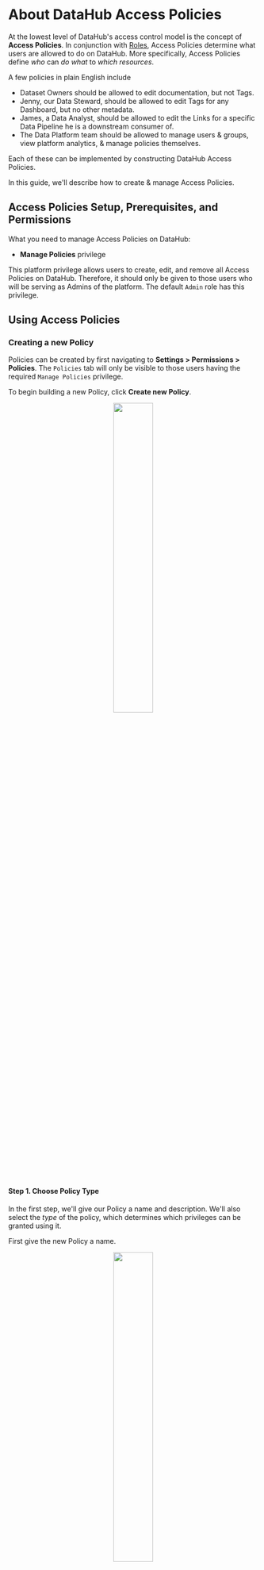 # About DataHub Access Policies

<FeatureAvailability/>

At the lowest level of DataHub's access control model is the concept of **Access Policies**. In conjunction with [Roles](./roles.md), Access Policies determine what users are allowed to do on DataHub.
More specifically, Access Policies define *who* can *do what* to *which resources*.

A few policies in plain English include

- Dataset Owners should be allowed to edit documentation, but not Tags.
- Jenny, our Data Steward, should be allowed to edit Tags for any Dashboard, but no other metadata.
- James, a Data Analyst, should be allowed to edit the Links for a specific Data Pipeline he is a downstream consumer of.
- The Data Platform team should be allowed to manage users & groups, view platform analytics, & manage policies themselves.

Each of these can be implemented by constructing DataHub Access Policies.

In this guide, we'll describe how to create & manage Access Policies.

## Access Policies Setup, Prerequisites, and Permissions

What you need to manage Access Policies on DataHub:

* **Manage Policies** privilege

This platform privilege allows users to create, edit, and remove all Access Policies on DataHub. Therefore, it should only be
given to those users who will be serving as Admins of the platform. The default `Admin` role has this privilege.


## Using Access Policies

### Creating a new Policy

Policies can be created by first navigating to **Settings > Permissions > Policies**. The `Policies` tab will only
be visible to those users having the required `Manage Policies` privilege.

To begin building a new Policy, click **Create new Policy**.

<p align="center">
  <img width="40%"  src="https://raw.githubusercontent.com/datahub-project/datahub/master/docs/imgs/manage-permissions.png"/>
</p>

#### Step 1. Choose Policy Type

In the first step, we'll give our Policy a name and description. We'll also select the *type* of the policy,
which determines which privileges can be granted using it.

First give the new Policy a name.

<p align="center">
  <img width="40%"  src="https://raw.githubusercontent.com/datahub-project/datahub/master/docs/imgs/create-policy.png"/>
</p>

Next, select a *type* for the Policy. There are 2 types of Access Policy within DataHub:

1. **Platform** Policies
2. **Metadata** Policies

<p align="center">
  <img width="20%"  src="https://raw.githubusercontent.com/datahub-project/datahub/master/docs/imgs/policies-select-policy-type.png"/>
</p>

**Platform** policies determine who has platform-level privileges on DataHub. These privileges include

- Managing Users & Groups
- Viewing the DataHub Analytics Page
- Managing Policies themselves

Platform policies can be broken down into 2 parts:

1. **Privileges**: Which privileges should be assigned to the Actors (e.g. "View Analytics")
2. **Actors**: Who the policy applies to (Users, or Groups)

**Metadata** policies determine who can do what to which Metadata Entities. For example,

- Who can edit Dataset Documentation & Links?
- Who can add Owners to a Chart?
- Who can add Tags to a Dashboard?

and so on.

Metadata policies can be broken down into 3 parts:

1. **Privileges**: The 'what'. What actions are being permitted by a policy, e.g. "Add Tags".
2. **Resources**: The 'which'. Resources that the policy applies to, e.g. "All Datasets".
3. **Actors**: The 'who'. Specific users, groups, & roles that the policy applies to.

Depending on the type of privileges you want to grant, select either
the **Platform** or **Metadata** policy type.

Finally, provide a description for the Policy to help keep track of its purpose.

When you're done, click **Next** to continue to the next step.


#### Step 2: Configure Privileges

In the second step, we'll choose the Privileges that are granted by this Policy. The privileges
that we'll be able to assign depends on the Policy *type* that was selected in Step 1.

*Platform Policies*

If we've chosen a Platform Policy, we can simply select the Privileges that this policy grants.

<p align="center">
  <img width="40%"  src="https://raw.githubusercontent.com/datahub-project/datahub/master/docs/imgs/policies-select-platform-privileges.png"/>
</p>

**Platform** privileges most often grant access to perform administrative functions on the Platform.
These privileges can be granted by Access Policies of the type **Platform**.

| Platform Privileges             | Description                                                                                                                    |
|---------------------------------|--------------------------------------------------------------------------------------------------------------------------------|
| Manage Policies                 | Allow actor to create and remove access control policies. Be careful - Actors with this privilege are effectively super users. |
| Manage Metadata Ingestion       | Allow actor to create, remove, and update Metadata Ingestion sources.                                                          |
| Manage Secrets                  | Allow actor to create & remove secrets stored inside DataHub.                                                                  |
| Manage Users & Groups           | Allow actor to create, remove, and update users and groups on DataHub.                                                          |
| Manage All Access Tokens        | Allow actor to create, remove, and list access tokens for all users on DataHub.                                                |
| Create Domains                  | Allow the actor to create new Domains                                                                                          |
| Manage Domains                  | Allow actor to create and remove any Domains.                                                                                |
| View Analytics                  | Allow the actor access to the DataHub analytics dashboard.                                                                      |
| Generate Personal Access Tokens | Allow the actor to generate access tokens for personal use with DataHub APIs.                                                  |
| Manage User Credentials         | Allow the actor to generate invite links for new native DataHub users, and password reset links for existing native users.   |
| Manage Glossaries               | Allow the actor to create, edit, move, and delete Glossary Terms and Term Groups                                               |
| Create Tags                     | Allow the actor to create new Tags                                                                                             |
| Manage Tags                     | Allow the actor to create and remove any Tags                                                                                  |

*Metadata Policies*

If we've chosen a Metadata Policy, we will first determine which assets that the privileges should be granted for (i.e. the *scope*), then
we'll select privileges to grant.

First, we can narrow down the *type* of the assets that the policy applies to. If left, blank
all entity types will be in scope. 

For example, if we only want to grant access for `Datasets` on DataHub, we'd select
`Datasets`.

<p align="center">
  <img width="40%"  src="https://raw.githubusercontent.com/datahub-project/datahub/master/docs/imgs/policies-select-resource-type.png"/>
</p>

Next, we can search for specific entities of the selected types that the policy should apply for.
If left blank, all entities of the selected types are in scope. 

For example, if we only want to grant access for a specific sample dataset, we'd can search and
select it directly. 

<p align="center">
  <img width="40%"  src="https://raw.githubusercontent.com/datahub-project/datahub/master/docs/imgs/policies-select-resource-urn.png"/>
</p>

We can also limit the scope of the policy to assets that live in a specific Domain. Typically, this
is only done when specific resources are not selected. If left blank,
entities from any Domain will be in scope. 

For example, if we only want to grant access for assets part of a "Marketing" Domain, we'd can search and
select it.

<p align="center">
  <img width="40%"  src="https://raw.githubusercontent.com/datahub-project/datahub/master/docs/imgs/policies-select-resource-domain.png"/>
</p>

Finally, we will choose the privileges to grant when the selected entities fall into the defined
scope. 

<p align="center">
  <img width="40%"  src="https://raw.githubusercontent.com/datahub-project/datahub/master/docs/imgs/policies-select-metadata-privileges.png"/>
</p>


**Metadata** privileges grant access to change specific *entities* (i.e. data assets) on DataHub.

The common privileges, which span across entity types, include

| Common Privileges   | Description                                                                                                                      |
|---------------------|----------------------------------------------------------------------------------------------------------------------------------|
| View Entity Page    | Allow actor to access the entity page for the resource in the UI. If not granted, it will redirect them to an unauthorized page. |
| Edit Tags           | Allow actor to add and remove tags to an asset.                                                                                  |
| Edit Glossary Terms | Allow actor to add and remove glossary terms to an asset.                                                                        |
| Edit Owners         | Allow actor to add and remove owners of an entity.                                                                               |
| Edit Description    | Allow actor to edit the description (documentation) of an entity.                                                                |
| Edit Links          | Allow actor to edit links associated with an entity.                                                                             |
| Edit Status         | Allow actor to edit the status of an entity (soft deleted or not).                                                               |
| Edit Domain         | Allow actor to edit the Domain of an entity.                                                                                     |
| Edit Deprecation    | Allow actor to edit the Deprecation status of an entity.                                                                         |
| Edit Assertions     | Allow actor to add and remove assertions from an entity.                                                                         |
| Edit All            | Allow actor to edit any information about an entity. Super user privileges.                                                      |

**Specific Metadata Privileges** include

| Entity       | Privilege                          | Description                                                                                                                                                                |
|--------------|------------------------------------|----------------------------------------------------------------------------------------------------------------------------------------------------------------------------|
| Dataset      | Edit Dataset Column Tags           | Allow actor to edit the column (field) tags associated with a dataset schema.                                                                                              |
| Dataset      | Edit Dataset Column Glossary Terms | Allow actor to edit the column (field) glossary terms associated with a dataset schema.                                                                                    |
| Dataset      | Edit Dataset Column Descriptions   | Allow actor to edit the column (field) descriptions associated with a dataset schema.                                                                                      |
| Dataset      | View Dataset Usage                 | Allow actor to access usage metadata about a dataset both in the UI and in the GraphQL API. This includes example queries, number of queries, etc.                         |
| Dataset      | View Dataset Profile               | Allow actor to access a dataset's profile both in the UI and in the GraphQL API. This   includes snapshot statistics like #rows, #columns, null percentage per field, etc. |
| Tag          | Edit Tag Color                     | Allow actor to change the color of a Tag.                                                                                                                                  |
| Group        | Edit Group Members                 | Allow actor to add and remove members to a group.                                                                                                                          |
| User         | Edit User Profile                  | Allow actor to change the user's profile including display name, bio, title, profile image, etc.                                                                           |
| User + Group | Edit Contact Information           | Allow actor to change the contact information such as email & chat handles.                                                                                                |

> **Still have questions about Privileges?** Let us know in [Slack](https://slack.datahubproject.io)!


#### Step 3: Choose Policy Actors

An *actor* is defined as a **User** or **Group** that is capable of performing actions on DataHub.
In Step 3, we'll select the actors who should be granted the privileges on this Policy.

To do so, simply search and select the Users or Groups that the Policy should apply to.

<p align="center">
  <img width="40%"  src="https://raw.githubusercontent.com/datahub-project/datahub/master/docs/imgs/policies-select-users.png"/>
</p>

<p align="center">
  <img width="40%"  src="https://raw.githubusercontent.com/datahub-project/datahub/master/docs/imgs/policies-select-groups.png"/>
</p>

In the case of **Metadata** Policies, we can additionally grant the privileges to the *owners*
entities which are in scope for the policy. This advanced functionality allows of Admins
of DataHub to tightly control which actions can or cannot be performed by asset owners.

<p align="center">
  <img width="40%"  src="https://raw.githubusercontent.com/datahub-project/datahub/master/docs/imgs/policies-select-owners.png"/>
</p>

Once you've identified the actors who should be granted privileges, simply click **Save**
to create the Policy.

### Updating an Existing Policy

To update an existing policy, simply click the **Edit** on the Policy you wish to change.

<p align="center">
  <img width="40%"  src="https://raw.githubusercontent.com/datahub-project/datahub/master/docs/imgs/edit-policy.png"/>
</p>

Then, make the changes required and click **Save**. When you save a Policy, it may take up to 2 minutes for changes
to be reflected.


### Removing a Policy

To remove a Policy, simply click on the trashcan icon located on the Policies list. This will remove the Policy and
deactivate it so that it no longer applies.

When you delete a Policy, it may take up to 2 minutes for changes to be reflected.


### Deactivating a Policy

In addition to deletion, DataHub also supports "deactivating" a Policy. This is useful if you need to temporarily disable
a particular policy, but do not want to remove it altogether.

To deactivate a Policy, simply click the **Deactivate** button on the Policy you wish to deactivate. When you change
the state of a Policy, it may take up to 2 minutes for the changes to be reflected.

<p align="center">
  <img width="40%"  src="https://raw.githubusercontent.com/datahub-project/datahub/master/docs/imgs/deactivate-policy.png"/>
</p>

After deactivating, you can re-enable a Policy by clicking **Activate**.


### Default Policies

Out of the box, DataHub is deployed with a set of pre-baked Policies. This set of policies serves the
following purposes:

1. Assigns immutable super-user privileges for the root `datahub` user account (Immutable)
2. Assigns all Platform privileges for all Users by default (Editable)

The reason for #1 is to prevent people from accidentally deleting all policies and getting locked out (`datahub` super user account can be a backup)
The reason for #2 is to permit administrators to log in via OIDC or another means outside of the `datahub` root account
when they are bootstrapping with DataHub. This way, those setting up DataHub can start managing policies without friction.
Note that these privilege *can* and likely *should* be altered inside the **Policies** page.


## Additional Resources

- [Authorization Overview](./README.md)
- [Roles Overview](./roles.md)
- [Authorization using Groups](./groups.md)


### Videos

- [Introducing DataHub Access Policies](https://youtu.be/19zQCznqhMI?t=282)

### GraphQL

* [listPolicies](../../graphql/queries.md#listPolicies)
* [createPolicy](../../graphql/mutations.md#createPolicy)
* [updatePolicy](../../graphql/mutations.md#updatePolicy)
* [deletePolicy](../../graphql/mutations.md#deletePolicy)

## FAQ and Troubleshooting

**How do Policies relate to Roles?**

Policies are the lowest level primitive for granting privileges to users on DataHub. 

Roles are built for convenience on top of Policies. Roles grant privileges to actors indirectly, driven by Policies
behind the scenes. Both can be used in conjunction to grant privileges to end users. 

*Need more help? Join the conversation in [Slack](http://slack.datahubproject.io)!*

### Related Features

- [Roles](./roles.md)